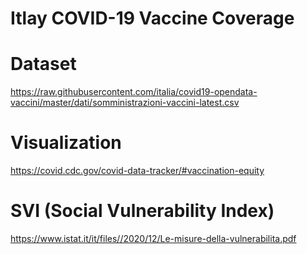 # Itlay COVID-19 Vaccine Coverage

# Dataset
https://raw.githubusercontent.com/italia/covid19-opendata-vaccini/master/dati/somministrazioni-vaccini-latest.csv

# Visualization
https://covid.cdc.gov/covid-data-tracker/#vaccination-equity

# SVI (Social Vulnerability Index)
https://www.istat.it/it/files//2020/12/Le-misure-della-vulnerabilita.pdf
